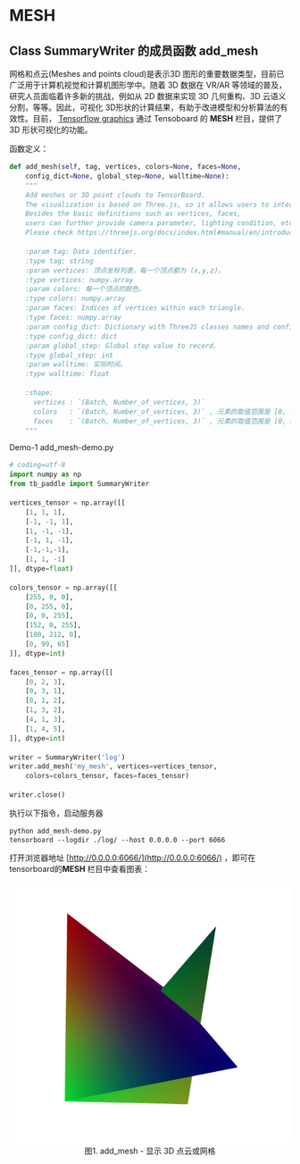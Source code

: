 # MESH

## Class SummaryWriter 的成员函数 add_mesh

网格和点云(Meshes and points cloud)是表示3D 图形的重要数据类型，目前已广泛用于计算机视觉和计算机图形学中。随着 3D 数据在 VR/AR 等领域的普及，研究人员面临着许多新的挑战，例如从 2D 数据来实现 3D 几何重构、3D 云语义分割，等等。因此，可视化 3D形状的计算结果，有助于改进模型和分析算法的有效性。目前， [Tensorflow graphics](https://github.com/tensorflow/graphics) 通过 Tensoboard 的 **MESH** 栏目，提供了 3D 形状可视化的功能。

函数定义：

```python
def add_mesh(self, tag, vertices, colors=None, faces=None, 
    config_dict=None, global_step=None, walltime=None):
    """
    Add meshes or 3D point clouds to TensorBoard. 
    The visualization is based on Three.js, so it allows users to interact with the rendered object. 
    Besides the basic definitions such as vertices, faces, 
    users can further provide camera parameter, lighting condition, etc.
    Please check https://threejs.org/docs/index.html#manual/en/introduction/Creating-a-scene for advanced usage. 

    :param tag: Data identifier.
    :type tag: string
    :param vertices: 顶点坐标列表，每一个顶点都为 (x,y,z)。
    :type vertices: numpy.array
    :param colors: 每一个顶点的颜色。
    :type colors: numpy.array
    :param faces: Indices of vertices within each triangle. 
    :type faces: numpy.array
    :param config_dict: Dictionary with ThreeJS classes names and configuration.
    :type config_dict: dict
    :param global_step: Global step value to record.
    :type global_step: int
    :param walltime: 实际时间。   
    :type walltime: float
    
    :shape:
      vertices : `(Batch, Number_of_vertices, 3)`
      colors   : `(Batch, Number_of_vertices, 3)` , 元素的取值范围是 [0, 255]。
      faces    : `(Batch, Number_of_vertices, 3)` , 元素的取值范围是 [0, Number_or_vertices]，类型为 `uint8`
    """
```

Demo-1 add_mesh-demo.py

```python
# coding=utf-8
import numpy as np
from tb_paddle import SummaryWriter

vertices_tensor = np.array([[
    [1, 1, 1],
    [-1, -1, 1],
    [1, -1, -1],
    [-1, 1, -1],
    [-1,-1,-1],
    [1, 1, -1]
]], dtype=float)

colors_tensor = np.array([[
    [255, 0, 0],
    [0, 255, 0],
    [0, 0, 255],
    [152, 0, 255],
    [180, 212, 0],
    [0, 99, 65]
]], dtype=int)

faces_tensor = np.array([[
    [0, 2, 3],
    [0, 3, 1],
    [0, 1, 2],
    [1, 3, 2],
    [4, 1, 3],
    [1, 4, 5],
]], dtype=int)

writer = SummaryWriter('log')
writer.add_mesh('my_mesh', vertices=vertices_tensor, 
    colors=colors_tensor, faces=faces_tensor)

writer.close()
```

执行以下指令，启动服务器

```
python add_mesh-demo.py
tensorboard --logdir ./log/ --host 0.0.0.0 --port 6066
```

打开浏览器地址 [http://0.0.0.0:6066/](http://0.0.0.0:6066/) ，即可在tensorboard的**MESH** 栏目中查看图表：

<p align="center">
<img src="../screenshots/add_mesh.png", width=600><br/>
图1. add_mesh - 显示 3D 点云或网格
</p>
